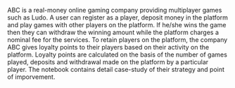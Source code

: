 ABC is a real-money online gaming company providing multiplayer games such as Ludo. A user can register as a
player, deposit money in the platform and play games with other players on the platform. If he/she wins the game
then they can withdraw the winning amount while the platform charges a nominal fee for the services. To retain
players on the platform, the company ABC gives loyalty points to their players based on their activity on the platform.
Loyalty points are calculated on the basis of the number of games played, deposits and withdrawal made on the
platform by a particular player. The notebook contains detail case-study of their strategy and point of imporvement.
